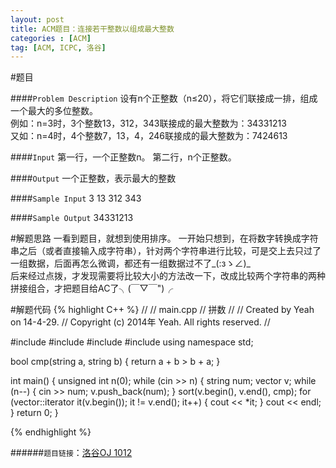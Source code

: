```yaml
---
layout: post
title: ACM题目：连接若干整数以组成最大整数
categories : [ACM]
tag: [ACM, ICPC, 洛谷]
---
```


#题目

####`Problem Description`
	设有n个正整数（n≤20），将它们联接成一排，组成一个最大的多位整数。  
	例如：n=3时，3个整数13，312，343联接成的最大整数为：34331213  
	又如：n=4时，4个整数7，13，4，246联接成的最大整数为：7424613

####`Input`
	第一行，一个正整数n。
	第二行，n个正整数。

####`Output`
	一个正整数，表示最大的整数

####`Sample Input`
	3
	13 312 343

####`Sample Output`
	34331213

#解题思路
	一看到题目，就想到使用排序。
	一开始只想到，在将数字转换成字符串之后（或者直接输入成字符串），针对两个字符串进行比较，可是交上去只过了一组数据，后面再怎么微调，都还有一组数据过不了_(:зゝ∠)_  
	后来经过点拨，才发现需要将比较大小的方法改一下，改成比较两个字符串的两种拼接组合，才把题目给AC了╮(￣▽￣")╭

#解题代码
{% highlight C++ %}
//
//  main.cpp
//  拼数
//
//  Created by Yeah on 14-4-29.
//  Copyright (c) 2014年 Yeah. All rights reserved.
//

#include <iostream>
#include <vector>
#include <string>
#include <algorithm>
using namespace std;

bool cmp(string a, string b)
{
    return a + b > b + a;
}

int main()
{
    unsigned int n(0);
    while (cin >> n)
    {
        string num;
        vector<string> v;
        while (n--)
        {
            cin >> num;
            v.push_back(num);
        }
        sort(v.begin(), v.end(), cmp);
        for (vector<string>::iterator it(v.begin()); it != v.end(); it++)
        {
            cout << *it;
        }
        cout << endl;
    }
    return 0;
}


{% endhighlight %}


######`题目链接`：[洛谷OJ 1012](http://oj.luogu.org:8888/problemshow.php?pid=1012)